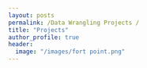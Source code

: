 ```yaml
---
layout: posts
permalink: /Data Wrangling Projects /
title: "Projects"
author_profile: true
header:
  image: "/images/fort point.png"
---
```



